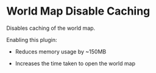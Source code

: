 # World Map Disable Caching

Disables caching of the world map.
 
 Enabling this plugin:
 
 * Reduces memory usage by ~150MB
 
 * Increases the time taken to open the world map